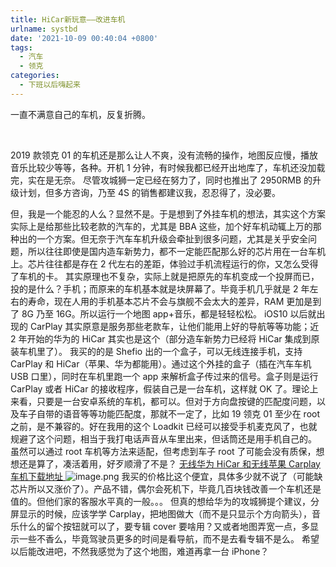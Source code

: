 ```yaml
---
title: HiCar新玩意——改进车机
urlname: systbd
date: '2021-10-09 00:40:04 +0800'
tags:
  - 汽车
  - 领克
categories:
  - 下班以后嗨起来
---
```


一直不满意自己的车机，反复折腾。

<!-- more --> 

2019 款领克 01 的车机还是那么让人不爽，没有流畅的操作，地图反应慢，播放音乐比较少等等，各种。开机 1 分钟，有时候我都已经开出地库了，车机还没加载完，实在是无奈。
尽管攻城狮一定已经在努力了，同时也推出了 2950RMB 的升级计划，但多方咨询，乃至 4S 的销售都建议我，忍忍得了，没必要。

但，我是一个能忍的人么？显然不是。于是想到了外挂车机的想法，其实这个方案实际上是给那些比较老款的汽车的，尤其是 BBA 这些，加个好车机动辄上万的那种出的一个方案。但无奈于汽车车机升级会牵扯到很多问题，尤其是关乎安全问题，所以往往即使是国内造车新势力，都不一定能匹配那么好的芯片用在一台车机上。芯片往往都是存在 2 代左右的差距，体验过手机流程运行的你，又怎么受得了车机的卡。
其实原理也不复杂，实际上就是把原先的车机变成一个投屏而已，投的是什么？手机；而原来的车机基本就是块屏幕了。毕竟手机几乎就是 2 年左右的寿命，现在人用的手机基本芯片不会与旗舰不会太大的差异，RAM 更加是到了 8G 乃至 16G。所以运行一个地图 app+音乐，都是轻轻松松。
iOS10 以后就出现的 CarPlay 其实原意是服务那些老款车，让他们能用上好的导航等等功能；近 2 年开始的华为的 HiCar 其实也是这个（部分造车新势力已经将 HiCar 集成到原装车机里了）。
我买的的是 Shefio 出的一个盒子，可以无线连接手机，支持 CarPlay 和 HiCar（苹果、华为都能用）。通过这个外挂的盒子（插在汽车车机 USB 口里），同时在车机里跑一个 app 来解析盒子传过来的信号。盒子则是运行 CarPlay 或者 HiCar 的接收程序，假装自己是一台车机，这样就 OK 了。理论上来看，只要是一台安卓系统的车机，都可以。但对于方向盘按键的匹配度问题，以及车子自带的语音等等功能匹配度，那就不一定了，比如 19 领克 01 至少在 root 之前，是不兼容的。好在我用的这个 Loadkit 已经可以接受手机麦克风了，也就规避了这个问题，相当于我打电话声音从车里出来，但话筒还是用手机自己的。
虽然可以通过 root 车机等方法来适配，但考虑到车子 root 了可能会没有质保，想想还是算了，凑活着用，好歹顺滑了不是？
[无线华为 HiCar 和无线苹果 Carplay 车机下载地址 ](http://121.40.123.198:8080/Loadkit/Loadkit.apk)
![image.png](https://cdn.nlark.com/yuque/0/2021/png/682563/1633712599782-41f17395-8db3-496a-87e9-ace9db06c08c.png#clientId=uf2f7fbda-2a5a-4&from=paste&height=365&id=u20a6bee6&margin=%5Bobject%20Object%5D&name=image.png&originHeight=729&originWidth=1225&originalType=binary∶=1&size=473081&status=done&style=none&taskId=u6801d725-e899-4191-a1b9-ae52ff642db&width=612.5)
我买的价格比这个便宜，具体多少就不说了（可能缺芯片所以又涨价了）。产品不错，偶尔会死机下，毕竟几百块钱改善一个车机还是值的。但他们家的客服水平真的一般。。。
但真的想给华为的攻城狮提个建议，分屏显示的时候，应该学学 Carplay，把地图做大（而不是只显示个方向箭头），音乐什么的留个按钮就可以了，要专辑 cover 要啥用？又或者地图弄宽一点，多显示一些不香么，毕竟驾驶员更多的时间是看导航，而不是去看专辑不是么。
希望以后能改进吧，不然我感觉为了这个地图，难道再拿一台 iPhone？
